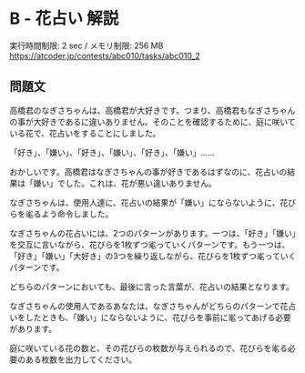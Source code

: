 # B - 花占い 解説

実行時間制限: 2 sec / メモリ制限: 256 MB
https://atcoder.jp/contests/abc010/tasks/abc010_2

## 問題文

高橋君のなぎさちゃんは、高橋君が大好きです。つまり、高橋君もなぎさちゃんの事が大好きであるに違いありません。そのことを確認するために、庭に咲いている花で、花占いをすることにしました。

「好き」、「嫌い」、「好き」、「嫌い」、「好き」、「嫌い」……

おかしいです。高橋君はなぎさちゃんの事が好きであるはずなのに、花占いの結果は「嫌い」でした。これは、花が悪い違いありません。

なぎさちゃんは、使用人達に、花占いの結果が「嫌い」にならないように、花びらを毟るよう命令しました。

なぎさちゃんの花占いには、2つのパターンがあります。一つは、「好き」「嫌い」を交互に言いながら、花びらを1枚ずつ毟っていくパターンです。もう一つは、「好き」「嫌い」「大好き」の3つを繰り返しながら、花びらを1枚ずつ毟っていくパターンです。

どちらのパターンにおいても、最後に言った言葉が、花占いの結果となります。

なぎさちゃんの使用人であるあなたは、なぎさちゃんがどちらのパターンで花占いをしたときも、「嫌い」にならないように、花びらを事前に毟ってあげる必要があります。

庭に咲いている花の数と、その花びらの枚数が与えられるので、花びらを毟る必要のある枚数を出力してください。
